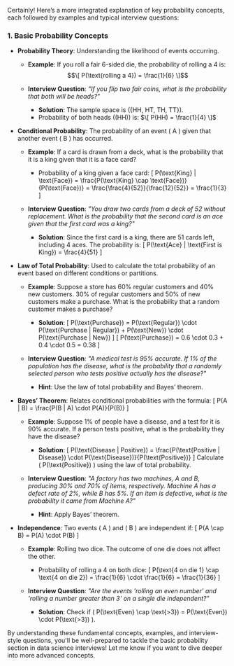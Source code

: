 Certainly! Here’s a more integrated explanation of key probability concepts, each followed by examples and typical interview questions:

### 1. **Basic Probability Concepts**

- **Probability Theory**: Understanding the likelihood of events occurring.

  - **Example**: If you roll a fair 6-sided die, the probability of rolling a 4 is:
    $$\[
    P(\text{rolling a 4}) = \frac{1}{6}
    \]$$
  
  - **Interview Question**: *"If you flip two fair coins, what is the probability that both will be heads?"*
    - **Solution**: The sample space is \(\{HH, HT, TH, TT\}\). 
    - Probability of both heads (\(HH\)) is:
      $\[
      P(HH) = \frac{1}{4}
      \]$

- **Conditional Probability**: The probability of an event \( A \) given that another event \( B \) has occurred.

  - **Example**: If a card is drawn from a deck, what is the probability that it is a king given that it is a face card?
    - Probability of a king given a face card:
      \[
      P(\text{King} | \text{Face}) = \frac{P(\text{King} \cap \text{Face})}{P(\text{Face})} = \frac{\frac{4}{52}}{\frac{12}{52}} = \frac{1}{3}
      \]
  
  - **Interview Question**: *"You draw two cards from a deck of 52 without replacement. What is the probability that the second card is an ace given that the first card was a king?"*
    - **Solution**: Since the first card is a king, there are 51 cards left, including 4 aces. The probability is:
      \[
      P(\text{Ace} | \text{First is King}) = \frac{4}{51}
      \]

- **Law of Total Probability**: Used to calculate the total probability of an event based on different conditions or partitions.

  - **Example**: Suppose a store has 60% regular customers and 40% new customers. 30% of regular customers and 50% of new customers make a purchase. What is the probability that a random customer makes a purchase?
    - **Solution**:
      \[
      P(\text{Purchase}) = P(\text{Regular}) \cdot P(\text{Purchase | Regular}) + P(\text{New}) \cdot P(\text{Purchase | New})
      \]
      \[
      P(\text{Purchase}) = 0.6 \cdot 0.3 + 0.4 \cdot 0.5 = 0.38
      \]

  - **Interview Question**: *"A medical test is 95% accurate. If 1% of the population has the disease, what is the probability that a randomly selected person who tests positive actually has the disease?"*
    - **Hint**: Use the law of total probability and Bayes’ theorem.

- **Bayes’ Theorem**: Relates conditional probabilities with the formula:
  \[
  P(A | B) = \frac{P(B | A) \cdot P(A)}{P(B)}
  \]

  - **Example**: Suppose 1% of people have a disease, and a test for it is 90% accurate. If a person tests positive, what is the probability they have the disease?
    - **Solution**:
      \[
      P(\text{Disease | Positive}) = \frac{P(\text{Positive | Disease}) \cdot P(\text{Disease})}{P(\text{Positive})}
      \]
      Calculate \( P(\text{Positive}) \) using the law of total probability.

  - **Interview Question**: *"A factory has two machines, A and B, producing 30% and 70% of items, respectively. Machine A has a defect rate of 2%, while B has 5%. If an item is defective, what is the probability it came from Machine A?"*
    - **Hint**: Apply Bayes’ theorem.

- **Independence**: Two events \( A \) and \( B \) are independent if:
  \[
  P(A \cap B) = P(A) \cdot P(B)
  \]

  - **Example**: Rolling two dice. The outcome of one die does not affect the other.
    - Probability of rolling a 4 on both dice:
      \[
      P(\text{4 on die 1} \cap \text{4 on die 2}) = \frac{1}{6} \cdot \frac{1}{6} = \frac{1}{36}
      \]

  - **Interview Question**: *"Are the events 'rolling an even number' and 'rolling a number greater than 3' on a single die independent?"*
    - **Solution**: Check if \( P(\text{Even} \cap \text{>3}) = P(\text{Even}) \cdot P(\text{>3}) \).

By understanding these fundamental concepts, examples, and interview-style questions, you'll be well-prepared to tackle the basic probability section in data science interviews! Let me know if you want to dive deeper into more advanced concepts.
